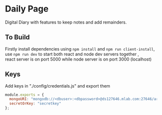 # Daily Page

Digital Diary with features to keep notes and add remainders.

## To Build

Firstly install dependencies using `npm install` and `npm run client-install`, use `npm run dev` to start both react and node dev servers together , \
react server is on port 5000 while node server is on port 3000 (localhost)

## Keys

Add keys in "./config/credentials.js" and export them

```javascript
module.exports = {
  mongoURI: "mongodb://<dbuser>:<dbpassword>@ds127646.mlab.com:27646/articulus",
  secretOrKey: "secretkey"
};
```
